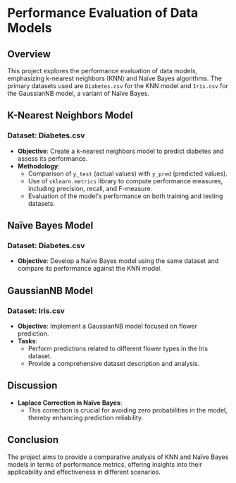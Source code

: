 # Performance Evaluation of Data Models

## Overview
This project explores the performance evaluation of data models, emphasizing k-nearest neighbors (KNN) and Naïve Bayes algorithms. The primary datasets used are `Diabetes.csv` for the KNN model and `Iris.csv` for the GaussianNB model, a variant of Naïve Bayes.

## K-Nearest Neighbors Model
### Dataset: Diabetes.csv
- **Objective**: Create a k-nearest neighbors model to predict diabetes and assess its performance.
- **Methodology**:
  - Comparison of `y_test` (actual values) with `y_pred` (predicted values).
  - Use of `sklearn.metrics` library to compute performance measures, including precision, recall, and F-measure.
  - Evaluation of the model's performance on both training and testing datasets.

## Naïve Bayes Model
### Dataset: Diabetes.csv
- **Objective**: Develop a Naïve Bayes model using the same dataset and compare its performance against the KNN model.

## GaussianNB Model
### Dataset: Iris.csv
- **Objective**: Implement a GaussianNB model focused on flower prediction.
- **Tasks**:
  - Perform predictions related to different flower types in the Iris dataset.
  - Provide a comprehensive dataset description and analysis.

## Discussion
- **Laplace Correction in Naïve Bayes**: 
  - This correction is crucial for avoiding zero probabilities in the model, thereby enhancing prediction reliability.

## Conclusion
The project aims to provide a comparative analysis of KNN and Naïve Bayes models in terms of performance metrics, offering insights into their applicability and effectiveness in different scenarios.
